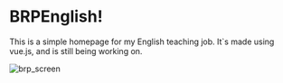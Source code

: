 # BRPEnglish!

This is a simple homepage for my English teaching job. It`s made using vue.js, and is still being working on.


![brp_screen](https://user-images.githubusercontent.com/79908678/176362384-48048baa-bb98-45d3-bd9d-3e50a94ec77f.jpg)
